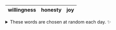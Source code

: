<!-- word_basket start -->
| willingness | honesty | joy |
| :---------: | :-----: | :-: |

<details>
  <summary>These words are chosen at random each day. ✨</summary>
  Take a look inside this repo to see how that works.
</details>
<!-- word_basket end -->
